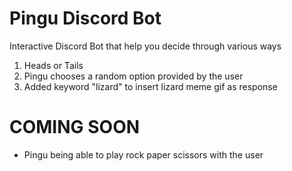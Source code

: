 # Pingu Discord Bot 
Interactive Discord Bot that help you decide through various ways
1. Heads or Tails
2. Pingu chooses a random option provided by the user
3. Added keyword "lizard" to insert lizard meme gif as response


# COMING SOON
- Pingu being able to play rock paper scissors with the user
